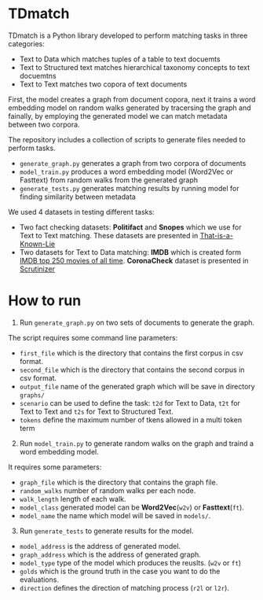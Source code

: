# TDmatch

TDmatch is a Python library developed to perform matching tasks in three categories:
 * Text to Data which matches tuples of a table to text docuemts
 * Text to Structured text matches hierarchical taxonomy concepts to text docuemtns
 * Text to Text matches two copora of text documents

First, the model creates a graph from document copora, next it trains a word embedding model on random walks generated by tracersing the graph and fainally, by employing the generated model we can match metadata between two corpora.


The repository includes a collection of scripts to generate files needed to perform tasks.
 * `generate_graph.py` generates a graph from two corpora of documents
 * `model_train.py` produces a word embedding model (Word2Vec or Fasttext) from random walks from the generated graph
 * `generate_tests.py` generates matching results by running model for finding similarity between metadata 

We used 4 datasets in testing different tasks:
 * Two fact checking datasets: **Politifact** and **Snopes** which we use for Text to Text matching. These datasets are presented in [That-is-a-Known-Lie](https://github.com/sshaar/That-is-a-Known-Lie)
 * Two datasets for Text to Data matching: **IMDB** which is created form  [IMDB top 250 movies of all time](https://www.imdb.com/search/title/?groups=top_250&sort=user_rating,desc&view=simple). **CoronaCheck** dataset is presented in [Scrutinizer](https://github.com/geokaragiannis/statchecker)


# How to run
1. Run `generate_graph.py` on two sets of documents to generate the graph.

The script requires some command line parameters:
 * `first_file` which is the directory that contains the first corpus in csv format.
 * `second_file` which is the directory that contains the second corpus in csv format.
 * `output_file` name of the generated graph which will be save in directory `graphs/`
 * `scenario` can be used to define the task: `t2d` for Text to Data, `t2t` for Text to Text and `t2s` for Text to Structured Text.
 * `tokens` define the maximum number of tkens allowed in a multi token term

2. Run `model_train.py` to generate random walks on the graph and traind a word embedding model.

It requires some parameters:
 * `graph_file` which is the directory that contains the graph file.
 * `random_walks` number of random walks per each node.
 * `walk_length` length of each walk.
 * `model_class` generated model can be **Word2Vec**(`w2v`) or **Fasttext**(`ft`). 
 * `model_name` the name which model will be saved in `models/`.


3. Run `generate_tests` to generate results for the model. 
 * `model_address` is the address of generated model.
 * `graph_address` which is the address of generated graph.
 * `model_type` type of the model which produces the reuslts. (`w2v` or `ft`) 
 * `golds` which is the ground truth in the case you want to do the evaluations.
 * `direction` defines the direction of matching process (`r2l` or `l2r`).
